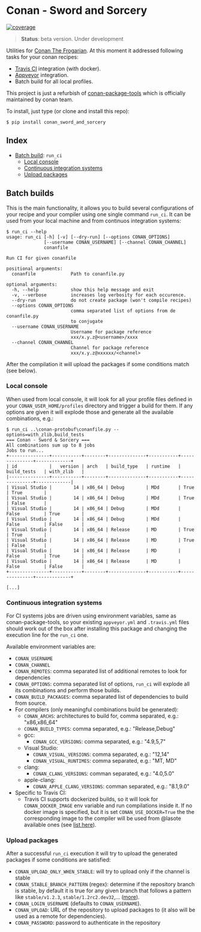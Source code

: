 Conan - Sword and Sorcery
=========================

[![coverage](https://gitlab.com/jgsogo/conan-sword-and-sorcery/badges/master/coverage.svg?job=coverage)](http://jgsogo.gitlab.io/conan-sword-and-sorcery/)

> **Status**: beta version. Under development

Utilities for [Conan The Frogarian](https://conan.io). At this moment it addressed
following tasks for your conan recipes:

 * [Travis CI](https://travis-ci.org/) integration (with docker).
 * [Appveyor](http://www.appveyor.com/) integration.
 * Batch build for all local profiles.

This project is just a refurbish of [conan-package-tools](https://github.com/conan-io/conan-package-tools)
which is officially maintained by conan team.

To install, just type (or clone and install this repo):

```shell
$ pip install conan_sword_and_sorcery
```

Index
-----

 * [Batch build](#batch-builds): `run_ci`
   - [Local console](#local-console)
   - [Continuous integration systems](#continuous-integration-systems)
   - [Upload packages](#upload-packages)


Batch builds
------------

This is the main functionality, it allows you to build several configurations of
your recipe and your compiler using one single command `run_ci`. It can be used
from your local machine and from continuos integration systems:

```shell
$ run_ci --help
usage: run_ci [-h] [-v] [--dry-run] [--options CONAN_OPTIONS]
              [--username CONAN_USERNAME] [--channel CONAN_CHANNEL]
              conanfile

Run CI for given conanfile

positional arguments:
  conanfile             Path to conanfile.py

optional arguments:
  -h, --help            show this help message and exit
  -v, --verbose         increases log verbosity for each occurence.
  --dry-run             do not create package (won't compile recipes)
  --options CONAN_OPTIONS
                        comma separated list of options from de conanfile.py
                        to conjugate
  --username CONAN_USERNAME
                        Username for package reference
                        xxx/x.y.z@<username>/xxxx
  --channel CONAN_CHANNEL
                        Channel for package reference
                        xxx/x.y.z@xxxxxx/<channel>
```

After the compilation it will upload the packages if some conditions match (see below).

### Local console

When used from local console, it will look for all your profile files defined in your
`CONAN_USER_HOME/profiles` directory and trigger a build for them. If any options are
given it will explode those and generate all the available combinations, e.g.:

```shell
$ run_ci ..\conan-protobuf\conanfile.py --options=with_zlib,build_tests
=== Conan - Sword & Sorcery ===
All combinations sum up to 8 jobs
Jobs to run...
+---------------+-----------+--------+--------------+-----------+---------------+-------------+
| id            |   version | arch   | build_type   | runtime   | build_tests   | with_zlib   |
|---------------+-----------+--------+--------------+-----------+---------------+-------------|
| Visual Studio |        14 | x86_64 | Debug        | MDd       | True          | True        |
| Visual Studio |        14 | x86_64 | Debug        | MDd       | True          | False       |
| Visual Studio |        14 | x86_64 | Debug        | MDd       | False         | True        |
| Visual Studio |        14 | x86_64 | Debug        | MDd       | False         | False       |
| Visual Studio |        14 | x86_64 | Release      | MD        | True          | True        |
| Visual Studio |        14 | x86_64 | Release      | MD        | True          | False       |
| Visual Studio |        14 | x86_64 | Release      | MD        | False         | True        |
| Visual Studio |        14 | x86_64 | Release      | MD        | False         | False       |
+---------------+-----------+--------+--------------+-----------+---------------+-------------+

[...]
```

### Continuous integration systems

For CI systems jobs are driven using environment variables, same as conan-package-tools,
so your existing `appveyor.yml` and `.travis.yml` files should work out of the box
after installing this package and changing the execution line for the `run_ci` one.

Available environment variables are:

 * `CONAN_USERNAME`
 * `CONAN_CHANNEL`
 * `CONAN_REMOTES`: comma separated list of additional remotes to look for dependencies
 * `CONAN_OPTIONS`: comma separated list of options, `run_ci` will explode all its
   combinations and perform those builds.
 * `CONAN_BUILD_PACKAGES`: comma separated list of dependencies to build from source.
 * For compilers (only meaningful combinations build be generated):
   - `CONAN_ARCHS`: architectures to build for, comma separated, e.g.: "x86,x86_64"
   - `CONAN_BUILD_TYPES`: comma separated, e.g.: "Release,Debug"
   - gcc:
     + `CONAN_GCC_VERSIONS`: comma separated, e.g.: "4.9,5,7"
   - Visual Studio:
     + `CONAN_VISUAL_VERSIONS`: comma separated, e.g.: "12,14"
     + `CONAN_VISUAL_RUNTIMES`: comma separated, e.g.: "MT, MD"
   - clang:
     + `CONAN_CLANG_VERSIONS`: comman separated, e.g.: "4.0,5.0"
   - apple-clang:
     + `CONAN_APPLE_CLANG_VERSIONS`: comman separated, e.g.: "8.1,9.0"
 * Specific to Travis CI:
   - Travis CI supports dockerized builds, so it will look for `CONAN_DOCKER_IMAGE`
     env variable and run compilations inside it. If no docker image is specified, but
     it is set `CONAN_USE_DOCKER=True` the the corresponding image to the compiler will
     be used from @lasote available ones (see [list here](https://github.com/conan-io/conan-docker-tools)).


### Upload packages

After a successful `run_ci` execution it will try to upload the generated packages if
some conditions are satisfied:

 * `CONAN_UPLOAD_ONLY_WHEN_STABLE`: will try to upload only if the channel is stable
 * `CONAN_STABLE_BRANCH_PATTERN` (regex): determine if the repository branch is stable,
   by default it is true for any given branch that follows a pattern like `stable/v1.2.3`,
   `stable/1.2rc2.dev32`,... ([more](./tests/test_ci/test_runners/test_StableBranchPattern.py)).
 * `CONAN_LOGIN_USERNAME` (defaults to `CONAN_USERNAME`).
 * `CONAN_UPLOAD`: URL of the repository to upload packages to (it also will be used as
   a remote for dependencies).
 * `CONAN_PASSWORD`: password to authenticate in the repository

